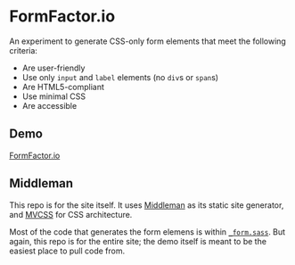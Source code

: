 # FormFactor.io

An experiment to generate CSS-only form elements that meet the following criteria:

 - Are user-friendly
 - Use only `input` and `label` elements (no `div`s or `span`s)
 - Are HTML5-compliant
 - Use minimal CSS
 - Are accessible

## Demo

[FormFactor.io](http://formfactor.io)

## Middleman

This repo is for the site itself. It uses [Middleman](//middlemanapp.com) as its
static site generator, and [MVCSS](//mvcss.github.io) for CSS architecture.

Most of the code that generates the form elemens is within
[`_form.sass`](https://github.com/dangodev/FormFactor.io/blob/master/source/assets/stylesheets/components/_form.sass).
But again, this repo is for the entire site; the demo itself is meant to be the
easiest place to pull code from.
